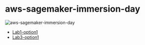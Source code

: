 # aws-sagemaker-immersion-day

![aws-sagemaker-immersion-day](https://github.com/aws-samples/amazon-sagemaker-immersion-day/blob/master/images/amazon-sagemaker-ml-services.png?raw=true)

* [Lab1-option1](https://sagemaker-immersionday.workshop.aws/en/lab1/option1.html)
* [Lab3-option1](https://sagemaker-immersionday.workshop.aws/en/lab3/option2.html)